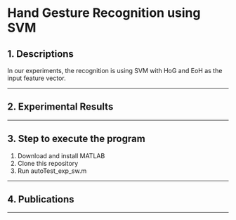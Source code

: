 # Hand Gesture Recognition using SVM

## 1. Descriptions
In our experiments, the recognition is using SVM with HoG and EoH as the input feature vector.
___

## 2. Experimental Results



___

## 3. Step to execute the program
1. Download and install MATLAB
2. Clone this repository
3. Run autoTest_exp_sw.m

___
## 4. Publications
___